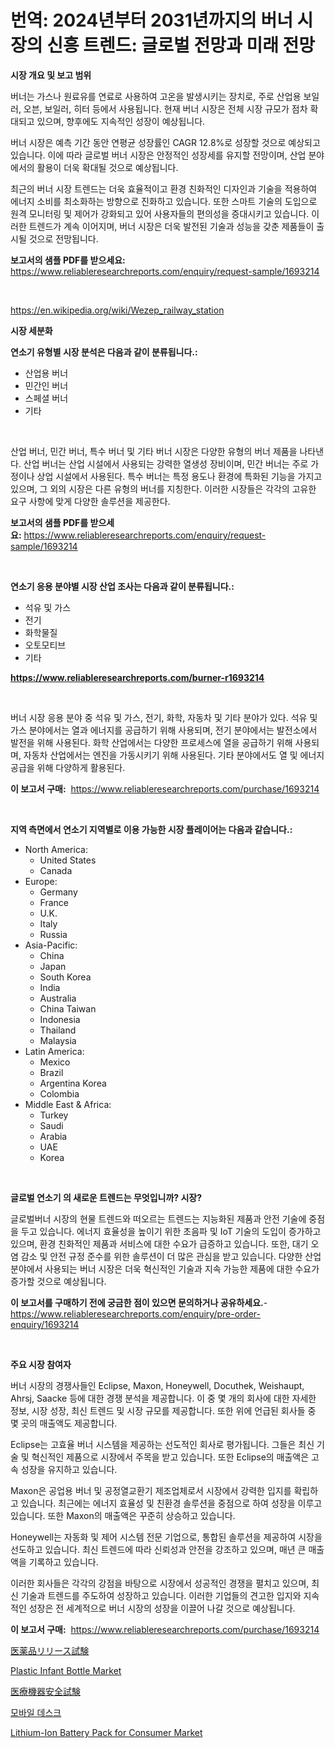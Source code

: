 <p><h1>번역: 2024년부터 2031년까지의 버너 시장의 신흥 트렌드: 글로벌 전망과 미래 전망</h1></p><p><strong>시장 개요 및 보고 범위</strong></p>
<p><p>버너는 가스나 원료유를 연료로 사용하여 고온을 발생시키는 장치로, 주로 산업용 보일러, 오븐, 보일러, 히터 등에서 사용됩니다. 현재 버너 시장은 전체 시장 규모가 점차 확대되고 있으며, 향후에도 지속적인 성장이 예상됩니다.</p><p>버너 시장은 예측 기간 동안 연평균 성장률인 CAGR 12.8%로 성장할 것으로 예상되고 있습니다. 이에 따라 글로벌 버너 시장은 안정적인 성장세를 유지할 전망이며, 산업 분야에서의 활용이 더욱 확대될 것으로 예상됩니다.</p><p>최근의 버너 시장 트렌드는 더욱 효율적이고 환경 친화적인 디자인과 기술을 적용하여 에너지 소비를 최소화하는 방향으로 진화하고 있습니다. 또한 스마트 기술의 도입으로 원격 모니터링 및 제어가 강화되고 있어 사용자들의 편의성을 증대시키고 있습니다. 이러한 트렌드가 계속 이어지며, 버너 시장은 더욱 발전된 기술과 성능을 갖춘 제품들이 출시될 것으로 전망됩니다.</p></p>
<p><strong>보고서의 샘플 PDF를 받으세요:</strong> <a href="https://www.reliableresearchreports.com/enquiry/request-sample/1693214">https://www.reliableresearchreports.com/enquiry/request-sample/1693214</a></p>
<p>&nbsp;</p>
<p><a href="https://en.wikipedia.org/wiki/Wezep_railway_station">https://en.wikipedia.org/wiki/Wezep_railway_station</a></p>
<p><strong>시장 세분화</strong></p>
<p><strong>연소기 유형별 시장 분석은 다음과 같이 분류됩니다.:</strong></p>
<p><ul><li>산업용 버너</li><li>민간인 버너</li><li>스페셜 버너</li><li>기타</li></ul></p>
<p>&nbsp;</p>
<p><p>산업 버너, 민간 버너, 특수 버너 및 기타 버너 시장은 다양한 유형의 버너 제품을 나타낸다. 산업 버너는 산업 시설에서 사용되는 강력한 열생성 장비이며, 민간 버너는 주로 가정이나 상업 시설에서 사용된다. 특수 버너는 특정 용도나 환경에 특화된 기능을 가지고 있으며, 그 외의 시장은 다른 유형의 버너를 지칭한다. 이러한 시장들은 각각의 고유한 요구 사항에 맞게 다양한 솔루션을 제공한다.</p></p>
<p><strong>보고서의 샘플 PDF를 받으세요:</strong>&nbsp;<a href="https://www.reliableresearchreports.com/enquiry/request-sample/1693214">https://www.reliableresearchreports.com/enquiry/request-sample/1693214</a></p>
<p>&nbsp;</p>
<p><strong> 연소기 응용 분야별 시장 산업 조사는 다음과 같이 분류됩니다.:</strong></p>
<p><ul><li>석유 및 가스</li><li>전기</li><li>화학물질</li><li>오토모티브</li><li>기타</li></ul></p>
<p><strong><a href="https://www.reliableresearchreports.com/burner-r1693214">https://www.reliableresearchreports.com/burner-r1693214</a></strong></p>
<p>&nbsp;</p>
<p><p>버너 시장 응용 분야 중 석유 및 가스, 전기, 화학, 자동차 및 기타 분야가 있다. 석유 및 가스 분야에서는 열과 에너지를 공급하기 위해 사용되며, 전기 분야에서는 발전소에서 발전을 위해 사용된다. 화학 산업에서는 다양한 프로세스에 열을 공급하기 위해 사용되며, 자동차 산업에서는 엔진을 가동시키기 위해 사용된다. 기타 분야에서도 열 및 에너지 공급을 위해 다양하게 활용된다.</p></p>
<p><strong>이 보고서 구매:</strong>&nbsp; <a href="https://www.reliableresearchreports.com/purchase/1693214">https://www.reliableresearchreports.com/purchase/1693214</a></p>
<p>&nbsp;</p>
<p><strong>지역 측면에서 연소기 지역별로 이용 가능한 시장 플레이어는 다음과 같습니다.:</strong></p>
<p><ul>
    <li>
        North America:
        <ul>
            <li>United States</li>
            <li>Canada</li>
        </ul>
    </li>
    <li>
        Europe:
        <ul>
            <li>Germany</li>
            <li>France</li>
            <li>U.K.</li>
            <li>Italy</li>
            <li>Russia</li>
        </ul>
    </li>
    <li>
        Asia-Pacific:
        <ul>
            <li>China</li>
            <li>Japan</li>
            <li>South Korea</li>
            <li>India</li>
            <li>Australia</li>
            <li>China Taiwan</li>
            <li>Indonesia</li>
            <li>Thailand</li>
            <li>Malaysia</li>
        </ul>
    </li>
    <li>
        Latin America:
        <ul>
            <li>Mexico</li>
            <li>Brazil</li>
            <li>Argentina Korea</li>
            <li>Colombia</li>
        </ul>
    </li>
    <li>
        Middle East & Africa:
        <ul>
            <li>Turkey</li>
            <li>Saudi</li>
            <li>Arabia</li>
            <li>UAE</li>
            <li>Korea</li>
        </ul>
    </li>
    </ul></p>
<p>&nbsp;</p>
<p><strong>글로벌 연소기 의 새로운 트렌드는 무엇입니까? 시장?</strong></p>
<p><p>글로벌버너 시장의 현물 트렌드와 떠오르는 트렌드는 지능화된 제품과 안전 기술에 중점을 두고 있습니다. 에너지 효율성을 높이기 위한 초음파 및 IoT 기술의 도입이 증가하고 있으며, 환경 친화적인 제품과 서비스에 대한 수요가 급증하고 있습니다. 또한, 대기 오염 감소 및 안전 규정 준수를 위한 솔루션이 더 많은 관심을 받고 있습니다. 다양한 산업 분야에서 사용되는 버너 시장은 더욱 혁신적인 기술과 지속 가능한 제품에 대한 수요가 증가할 것으로 예상됩니다.</p></p>
<p><strong>이 보고서를 구매하기 전에 궁금한 점이 있으면 문의하거나 공유하세요.</strong>- <a href="https://www.reliableresearchreports.com/enquiry/pre-order-enquiry/1693214">https://www.reliableresearchreports.com/enquiry/pre-order-enquiry/1693214</a></p>
<p>&nbsp;</p>
<p><strong>주요 시장 참여자</strong></p>
<p><p>버너 시장의 경쟁사들인 Eclipse, Maxon, Honeywell, Docuthek, Weishaupt, Ahrsj, Saacke 등에 대한 경쟁 분석을 제공합니다. 이 중 몇 개의 회사에 대한 자세한 정보, 시장 성장, 최신 트렌드 및 시장 규모를 제공합니다. 또한 위에 언급된 회사들 중 몇 곳의 매출액도 제공합니다.</p><p>Eclipse는 고효율 버너 시스템을 제공하는 선도적인 회사로 평가됩니다. 그들은 최신 기술 및 혁신적인 제품으로 시장에서 주목을 받고 있습니다. 또한 Eclipse의 매출액은 고속 성장을 유지하고 있습니다.</p><p>Maxon은 공업용 버너 및 공정열교환기 제조업체로서 시장에서 강력한 입지를 확립하고 있습니다. 최근에는 에너지 효율성 및 친환경 솔루션을 중점으로 하여 성장을 이루고 있습니다. 또한 Maxon의 매출액은 꾸준히 상승하고 있습니다.</p><p>Honeywell는 자동화 및 제어 시스템 전문 기업으로, 통합된 솔루션을 제공하여 시장을 선도하고 있습니다. 최신 트렌드에 따라 신뢰성과 안전을 강조하고 있으며, 매년 큰 매출액을 기록하고 있습니다.</p><p>이러한 회사들은 각각의 강점을 바탕으로 시장에서 성공적인 경쟁을 펼치고 있으며, 최신 기술과 트렌드를 주도하여 성장하고 있습니다. 이러한 기업들의 견고한 입지와 지속적인 성장은 전 세계적으로 버너 시장의 성장을 이끌어 나갈 것으로 예상됩니다.</p></p>
<p><strong>이 보고서 구매:</strong>&nbsp;&nbsp;<a href="https://www.reliableresearchreports.com/purchase/1693214">https://www.reliableresearchreports.com/purchase/1693214</a></p>
<p><p><a href="https://github.com/schmahlson/Market-Research-Report-List-3/blob/main/417937726174.md">医薬品リリース試験</a></p><p><a href="https://medium.com/@luke.wilson7856/global-plastic-infant-bottle-market-by-product-type-by-application-by-region-and-companies-b7e4ee400b85">Plastic Infant Bottle Market</a></p><p><a href="https://github.com/roulaayoub-saad/Market-Research-Report-List-2/blob/main/987833826173.md">医療機器安全試験</a></p><p><a href="https://github.com/kimvicki3212024/Market-Research-Report-List-2/blob/main/615916633333.md">모바일 데스크</a></p><p><a href="https://medium.com/@fosterfahey1016/evaluating-global-lithium-ion-battery-pack-for-consumer-market-trends-and-growth-opportunities-by-33220f7a71d9">Lithium-Ion Battery Pack for Consumer Market</a></p></p>